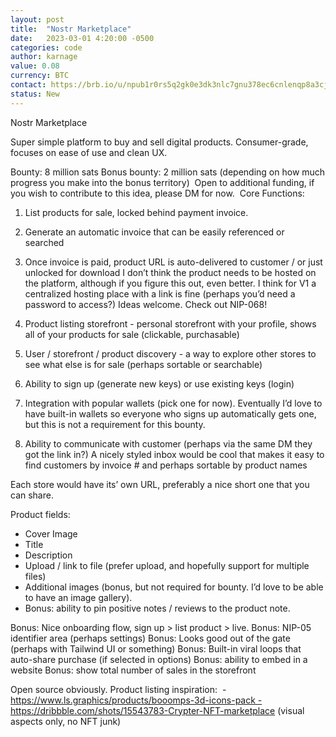 ```yaml
---
layout: post
title:  "Nostr Marketplace"
date:   2023-03-01 4:20:00 -0500
categories: code
author: karnage
value: 0.08
currency: BTC
contact: https://brb.io/u/npub1r0rs5q2gk0e3dk3nlc7gnu378ec6cnlenqp8a3cjhyzu6f8k5sgs4sq9ac
status: New
---
```


Nostr Marketplace

Super simple platform to buy and sell digital products. Consumer-grade, focuses on ease of use and clean UX.

Bounty: 8 million sats Bonus bounty: 2 million sats (depending on how much progress you make into the bonus territory)  Open to additional funding, if you wish to contribute to this idea, please DM for now. 
Core Functions:

1. List products for sale, locked behind payment invoice. 

2. Generate an automatic invoice that can be easily referenced or searched

3. Once invoice is paid, product URL is auto-delivered to customer / or just unlocked for download I don’t think the product needs to be hosted on the platform, although if you figure this out, even better. I think for V1 a centralized hosting place with a link is fine (perhaps you’d need a password to access?) Ideas welcome. Check out NIP-068!

4. Product listing storefront - personal storefront with your profile, shows all of your products for sale (clickable, purchasable)

5. User / storefront / product discovery - a way to explore other stores to see what else is for sale (perhaps sortable or searchable)

6. Ability to sign up (generate new keys) or use existing keys (login)

7. Integration with popular wallets (pick one for now). Eventually I’d love to have built-in wallets so everyone who signs up automatically gets one, but this is not a requirement for this bounty.

8. Ability to communicate with customer (perhaps via the same DM they got the link in?) A nicely styled inbox would be cool that makes it easy to find customers by invoice # and perhaps sortable by product names

Each store would have its’ own URL, preferably a nice short one that you can share.

Product fields:
- Cover Image
- Title
- Description
- Upload / link to file (prefer upload, and hopefully support for multiple files)
- Additional images (bonus, but not required for bounty. I’d love to be able to have an image gallery).
- Bonus: ability to pin positive notes / reviews to the product note. 

Bonus: Nice onboarding flow, sign up > list product > live. 
Bonus: NIP-05 identifier area (perhaps settings)
Bonus: Looks good out of the gate (perhaps with Tailwind UI or something)
Bonus: Built-in viral loops that auto-share purchase (if selected in options)
Bonus: ability to embed in a website
Bonus: show total number of sales in the storefront


Open source obviously. 
Product listing inspiration:  - https://www.ls.graphics/products/booomps-3d-icons-pack - https://dribbble.com/shots/15543783-Crypter-NFT-marketplace (visual aspects only, no NFT junk)
